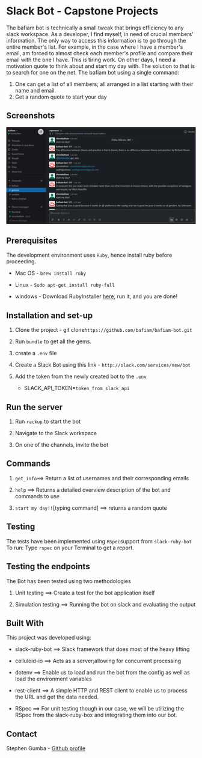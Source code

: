 # Slack Bot - Capstone Projects

The bafiam bot is technically a small tweak that brings efficiency to any slack workspace. As a developer, I find myself, in need of crucial members' information. The only way to access this information is to go through the entire member's list. For example, in the case where I have a member's email, am forced to almost check each member's profile and compare their email with the one I have. This is tiring work. On other days, I need a motivation quote to think about and start my day with. The solution to that is to search for one on the net.
The bafiam bot using a single command:

1. One can get a list of all members; all arranged in a list starting with their name and email.
2. Get a random quote to start your day

## Screenshots

![screenshot](bot.png)

## Prerequisites

The development environment uses `Ruby`, hence install ruby before proceeding.

- Mac OS - `brew install ruby`

- Linux - `Sudo apt-get install ruby-full`

- windows - Download RubyInstaller [here](https://rubyinstaller.org/), run it, and you are done!

## Installation and set-up

1. Clone the project - git clone`https://github.com/bafiam/bafiam-bot.git`

2. Run `bundle` to get all the gems.

3. create a `.env` file

4. Create a Slack Bot using this link - `http://slack.com/services/new/bot`

5. Add the token from the newly created bot to the `.env`

   - SLACK_API_TOKEN=`token_from_slack_api`

## Run the server

1. Run `rackup` to start the bot

2. Navigate to the Slack workspace

3. On one of the channels, invite the bot

## Commands

1. `get_info`==> Return a list of usernames and their corresponding emails

2. `help` ==> Returns a detailed overview description of the bot and commands to use

3. `start my day!!`[typing command] ==> returns a random quote

## Testing

The tests have been implemented using `RSpec`support from `slack-ruby-bot`
To run: Type
`rspec`
on your Terminal to get a report.

## Testing the endpoints

The Bot has been tested using two methodologies

1. Unit testing ==> Create a test for the bot application itself

2. Simulation testing ==> Running the bot on slack and evaluating the output

## Built With

This project was developed using:

- slack-ruby-bot ==> Slack framework that does most of the heavy lifting

- celluloid-io ==> Acts as a server;allowing for concurrent processing

- dotenv ==> Enable us to load and run the bot from the config as well as load the environment variables

- rest-client ==> A simple HTTP and REST client to enable us to process the URL and get the data needed.

- RSpec ==> For unit testing though in our case, we will be utilizing the RSpec from the slack-ruby-box and integrating them into our bot.

## Contact

Stephen Gumba - [Github profile](https://github.com/bafiam)
